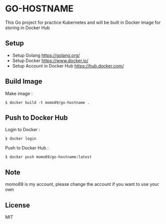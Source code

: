 # GO-HOSTNAME #

This Go project for practice Kubernetes and will be built in Docker image for storing in Docker Hub

## Setup

* Setup Golang <https://golang.org/>
* Setup Docker <https://www.docker.io/>
* Setup Account in Docker Hub <https://hub.docker.com/>

## Build Image
Make image :
```
$ docker build -t momo89/go-hostname .
```

## Push to Docker Hub
Login to Docker :
```
$ docker login
```
Push to Docker Hub :
```
$ docker push momo89/go-hostname:latest
```

## Note
momo89 is my account, please change the account if you want to use your own


## License

MIT